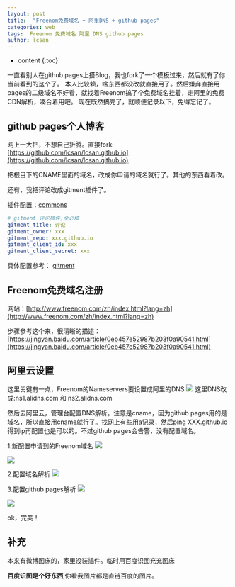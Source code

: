 ```yaml
---
layout: post
title:  "Freenom免费域名 + 阿里DNS + github pages"
categories: web
tags:  Freenom 免费域名 阿里 DNS github pages
author: lcsan
---
```


* content
{:toc}

一直看别人在github pages上搭Blog，我也fork了一个模板过来，然后就有了你当前看到的这个了。
本人比较赖，啥东西都没改就直接用了。然后嫌弃直接用pages的二级域名不好看，就找着Freenom搞了个免费域名挂着，走阿里的免费CDN解析，凑合着用吧。
现在既然搞完了，就顺便记录以下，免得忘记了。

## github pages个人博客
网上一大把，不想自己折腾。直接fork:[https://github.com/lcsan/lcsan.github.io](https://github.com/lcsan/lcsan.github.io)

把根目下的CNAME里面的域名，改成你申请的域名就行了。其他的东西看着改。

还有，我把评论改成gitment插件了。

插件配置：[commons](https://github.com/lcsan/lcsan.github.io/blob/master/_includes/comments.html)
```yaml
# gitment 评论插件,全必填
gitment_title: 评论
gitment_owner: xxx
gitment_repo: xxx.github.io
gitment_client_id: xxx
gitment_client_secret: xxx
```
具体配置参考：
[gitment](https://imsun.net/posts/gitment-introduction/)

## Freenom免费域名注册
网站：[http://www.freenom.com/zh/index.html?lang=zh](http://www.freenom.com/zh/index.html?lang=zh)

步骤参考这个来，很清晰的描述：
[https://jingyan.baidu.com/article/0eb457e52987b203f0a90541.html](https://jingyan.baidu.com/article/0eb457e52987b203f0a90541.html)

## 阿里云设置
这里关键有一点，Freenom的Nameservers要设置成阿里的DNS
![](http://c.hiphotos.baidu.com/image/%70%69%63/item/72f082025aafa40fb93708bba764034f79f019e7.jpg)
这里DNS改成:ns1.alidns.com 和 ns2.alidns.com

然后去阿里云，管理台配置DNS解析。注意是cname，因为github pages用的是域名，所以直接用cname就行了。找网上有些用a记录，然后ping XXX.github.io得到ip再配置也是可以的。不过github pages会告警，没有配置域名。

1.新配置申请到的Freenom域名
![](http://f.hiphotos.baidu.com/image/%70%69%63/item/d4628535e5dde7111d268690abefce1b9c1661e4.jpg)

![](http://b.hiphotos.baidu.com/image/%70%69%63/item/bd315c6034a85edf2c6d3b4545540923dc5475f7.jpg)

2.配置域名解析
![](http://c.hiphotos.baidu.com/image/%70%69%63/item/3801213fb80e7becd6dcc787232eb9389b506b56.jpg)

3.配置github pages解析
![](http://a.hiphotos.baidu.com/image/%70%69%63/item/03087bf40ad162d9da6fa67a1ddfa9ec8b13cdd7.jpg)

![](http://f.hiphotos.baidu.com/image/%70%69%63/item/aa18972bd40735fa03658adf92510fb30f24083b.jpg)

ok，完美！

## 补充

本来有微博图床的，家里没装插件。临时用百度识图充充图床

**百度识图是个好东西**,你看我图片都是直链百度的图片。
